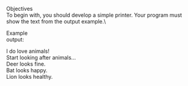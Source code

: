 Objectives\
To begin with, you should develop a simple printer. Your program must show the text from the output example.\

Example\
output:

I do love animals!\
Start looking after animals...\
Deer looks fine.\
Bat looks happy.\
Lion looks healthy.
